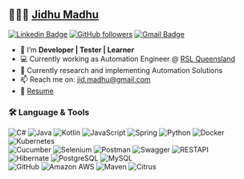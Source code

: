 
## 👨🏻‍💻 [Jidhu Madhu](https://www.linkedin.com/in/jidhum) 

[![Linkedin Badge](https://img.shields.io/badge/-Jidhu%20Madhu-blue?style=social&logo=Linkedin&logoColor=blue&link=https://www.linkedin.com/in/jidhum/)](https://www.linkedin.com/in/jidhum)  [![GitHub followers](https://img.shields.io/github/followers/jidmadhu?label=Follow&style=social)](https://github.com/jidmadhu/?tab=follow) [![Gmail Badge](https://img.shields.io/badge/-jid.madhu-c14438?style=social&logo=Gmail&logoColor=red&link=mailto:jid.madhu@gmail.com)](mailto:jid.madhu@gmail.com)

* 👋 I’m **Developer | Tester | Learner** <br>
* 💻 Currently working as Automation Engineer @ [RSL Queensland](https://rslqld.org/)
* 🌱 Currently research and implementing Automation Solutions 
* 📫 Reach me on: jid.madhu@gmail.com
* 📝 [Resume](https://drive.google.com/file/d/1HgxQt6_Jv7cQbFsfgTI7IceqLTt6C0B-/view?usp=sharing)

### 🛠️ Language & Tools
![C#](https://img.shields.io/badge/-C#-E34A86?&logo=C&color=007396&logoColor=white)
![Java](https://img.shields.io/badge/-Java-E34A86?&logo=java&color=007396&logoColor=white)
![Kotlin](https://img.shields.io/badge/-Kotlin-kotlin?&logo=kotlin&color=blueviolet)
![JavaScript](https://img.shields.io/badge/-JavaScript-javascript?&logo=javascript&color=F7DF1E&logoColor=black)
![Spring](https://img.shields.io/badge/SpringBoot-spring?&logo=spring&color=white)
![Python](https://img.shields.io/badge/-Python-python?&logo=python&color=3776AB&logoColor=white)
![Docker](https://img.shields.io/badge/-Docker-black?e&logo=docker&color=2496ED&logoColor=white)
![Kubernetes](https://img.shields.io/badge/kubernetes%20-%23326ce5.svg?e&logo=kubernetes&logoColor=white) <br>
![Cucumber](https://img.shields.io/badge/-Cucumber-cucumber?&logo=cucumber&color=23D96C&logoColor=white)
![Selenium](https://img.shields.io/badge/-Selenium-Selenium?&logo=selenium&color=darkgreen)
![Postman](https://img.shields.io/badge/-Post%20Man-postman?&logo=postman&color=FF6C37&logoColor=white)
![Swagger](https://img.shields.io/badge/Swagger-maven?&logo=swagger&color=white)
![RESTAPI](https://img.shields.io/badge/Rest%20Assured-restassured?&logo=restassured&color=darkblue) <br>
![Hibernate](https://img.shields.io/badge/Hibernate-hibernate?&logo=hibernate&color=59666C)
![PostgreSQL](https://img.shields.io/badge/-PostgreSQL-336791?&logo=postgresql)
![MySQL](https://img.shields.io/badge/MySQL-%2300f.svg?&logo=mysql&logoColor=white) <br>
![GitHub](https://img.shields.io/badge/-Git-git?&logo=git&color=F05032&logoColor=%23ffffff)
![Amazon AWS](https://img.shields.io/badge/Amazon%20AWS-232F3E?&logo=amazon-aws&color=232F3E&logoColor=white)
![Maven](https://img.shields.io/badge/Maven-maven?&logo=apache-maven&color=C71A36)
![Citrus](https://img.shields.io/badge/Citrus-S?logo=spring&color=white)

